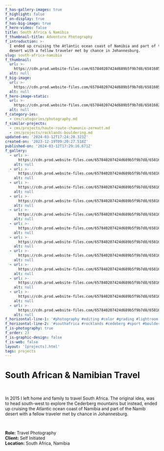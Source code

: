```yaml
---
f_has-gallery-images: true
f_highlight: false
f_on-display: true
f_has-big-image: true
f_hero-video: false
title: South Africa & Namibia
f_thumbnail-title: Adventure Photography
f_introduction: >-
  I ended up cruising the Atlantic ocean coast of Namibia and part of the Namib
  desert with a fellow traveler met by chance in Johannesburg.
slug: south-africa-namibia
f_thumbnail:
  url: >-
    https://cdn.prod.website-files.com/657840207424d689b5f9b7d8/658160524d341b8e9958c107_thumbnail.webp
  alt: null
f_big-image:
  url: >-
    https://cdn.prod.website-files.com/657840207424d689b5f9b7d8/65816057ca1784715463374c_highlight.webp
  alt: null
f_hero-image-static:
  url: >-
    https://cdn.prod.website-files.com/657840207424d689b5f9b7d8/65816027a9915a2548544998_hero.webp
  alt: null
f_category-ies:
  - cms/categories/photography.md
f_similar-projects:
  - cms/projects/haute-route-chamonix-zermatt.md
  - cms/projects/rocklands-bouldering.md
updated-on: '2024-03-12T17:24:20.323Z'
created-on: '2023-12-19T09:20:27.518Z'
published-on: '2024-03-12T17:29:16.671Z'
f_gallery:
  - url: >-
      https://cdn.prod.website-files.com/657840207424d689b5f9b7d8/6581606d10027173fa981127_img_namibia_10.webp
    alt: null
  - url: >-
      https://cdn.prod.website-files.com/657840207424d689b5f9b7d8/65816027a9915a2548544998_hero.webp
    alt: null
  - url: >-
      https://cdn.prod.website-files.com/657840207424d689b5f9b7d8/6581606aa6a83cd184cd7d9e_img_namibia_14.webp
    alt: null
  - url: >-
      https://cdn.prod.website-files.com/657840207424d689b5f9b7d8/6581606a6576707c72f0ff6b_img_namibia_15.webp
    alt: null
  - url: >-
      https://cdn.prod.website-files.com/657840207424d689b5f9b7d8/6581606c23f87c32769264c5_img_namibia_07.webp
    alt: null
  - url: >-
      https://cdn.prod.website-files.com/657840207424d689b5f9b7d8/6581606e8bced97cfeb01540_img_namibia_02.webp
    alt: null
  - url: >-
      https://cdn.prod.website-files.com/657840207424d689b5f9b7d8/6581606c7e0be1ad800838ca_img_namibia_08.webp
    alt: null
  - url: >-
      https://cdn.prod.website-files.com/657840207424d689b5f9b7d8/6581606b22f8c5cabed70da3_img_namibia_04.webp
    alt: null
  - url: >-
      https://cdn.prod.website-files.com/657840207424d689b5f9b7d8/6581606b864d9b8b827b3562_img_namibia_05.webp
    alt: null
  - url: >-
      https://cdn.prod.website-files.com/657840207424d689b5f9b7d8/6581606d8bced97cfeb014e3_img_namibia_06.webp
    alt: null
  - url: >-
      https://cdn.prod.website-files.com/657840207424d689b5f9b7d8/6581606aca17847154633f51_img_namibia_12.webp
    alt: null
  - url: >-
      https://cdn.prod.website-files.com/657840207424d689b5f9b7d8/6581606b6ac54e407e7f8165_img_namibia_16.webp
    alt: null
f_horizontal-line-1: '#photography #editing #color #grading #lightroom'
f_horizontal-line-2: '#southafrica #rocklands #cedeberg #sport #bouldering'
f_is-photography: true
f_order: 23
f_is-graphic-design: false
f_is-web: false
layout: '[projects].html'
tags: projects
---
```


South African & Namibian Travel
===============================

‍

In 2015 I left home and family to travel South Africa. The original idea, was to head south-west to explore the Cederberg mountains but instead, ended up cruising the Atlantic ocean coast of Namibia and part of the Namib desert with a fellow traveler met by chance in Johannesburg.

‍

**Role:** Travel Photography  
**Client:** Self Initiated  
**Location:** South Africa, Namibia
